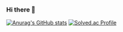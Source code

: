 ### Hi there 👋

<!--
**olsy1128/olsy1128** is a ✨ _special_ ✨ repository because its `README.md` (this file) appears on your GitHub profile.

Here are some ideas to get you started:

- 🔭 I’m currently working on ...
- 🌱 I’m currently learning ...
- 👯 I’m looking to collaborate on ...
- 🤔 I’m looking for help with ...
- 💬 Ask me about ...
- 📫 How to reach me: ...
- 😄 Pronouns: ...
- ⚡ Fun fact: ...
-->
[![Anurag's GitHub stats](https://github-readme-stats.vercel.app/api?username=olsy1128)](https://github.com/olsy1128/github-readme-stats)
[![Solved.ac Profile](http://mazassumnida.wtf/api/v2/generate_badge?boj=syeoni1128)](https://solved.ac/syeoni1128/)
